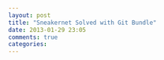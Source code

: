 ```yaml
---
layout: post
title: "Sneakernet Solved with Git Bundle"
date: 2013-01-29 23:05
comments: true
categories: 
---
```

